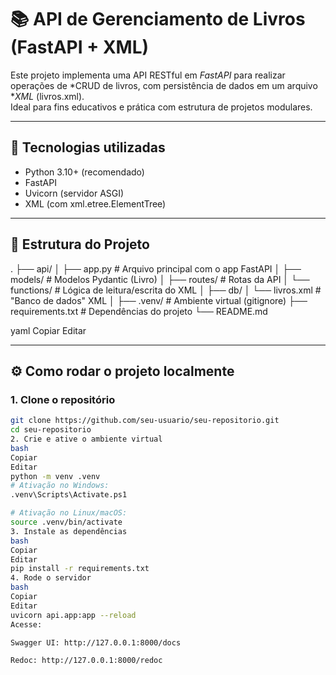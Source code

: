 # 📚 API de Gerenciamento de Livros (FastAPI + XML)

Este projeto implementa uma API RESTful em *FastAPI* para realizar operações de *CRUD de livros, com persistência de dados em um arquivo **XML* (livros.xml).  
Ideal para fins educativos e prática com estrutura de projetos modulares.

---

## 🚀 Tecnologias utilizadas

- Python 3.10+ (recomendado)
- FastAPI
- Uvicorn (servidor ASGI)
- XML (com xml.etree.ElementTree)

---

## 📁 Estrutura do Projeto

. ├── api/ │ ├── app.py # Arquivo principal com o app FastAPI │ ├── models/ # Modelos Pydantic (Livro) │ ├── routes/ # Rotas da API │ └── functions/ # Lógica de leitura/escrita do XML │ ├── db/ │ └── livros.xml # "Banco de dados" XML │ ├── .venv/ # Ambiente virtual (gitignore) ├── requirements.txt # Dependências do projeto └── README.md

yaml
Copiar
Editar

---

## ⚙️ Como rodar o projeto localmente

### 1. Clone o repositório

```bash
git clone https://github.com/seu-usuario/seu-repositorio.git
cd seu-repositorio
2. Crie e ative o ambiente virtual
bash
Copiar
Editar
python -m venv .venv
# Ativação no Windows:
.venv\Scripts\Activate.ps1

# Ativação no Linux/macOS:
source .venv/bin/activate
3. Instale as dependências
bash
Copiar
Editar
pip install -r requirements.txt
4. Rode o servidor
bash
Copiar
Editar
uvicorn api.app:app --reload
Acesse:

Swagger UI: http://127.0.0.1:8000/docs

Redoc: http://127.0.0.1:8000/redoc